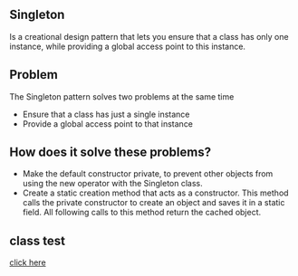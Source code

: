 ## Singleton 
Is a creational design pattern that lets you ensure that a class has only one instance, while providing a global access point to this instance.

## Problem
The Singleton pattern solves two problems at the same time

* Ensure that a class has just a single instance
* Provide a global access point to that instance

## How does it solve these problems?
* Make the default constructor private, to prevent other objects from using the new operator with the Singleton class.
* Create a static creation method that acts as a constructor. This method calls the private constructor to create an object and saves it in a static field. All following calls to this method return the cached object.

## class test
[click here](src/test/java/com/andeerlb/gof/bridge/BridgeTest.class)